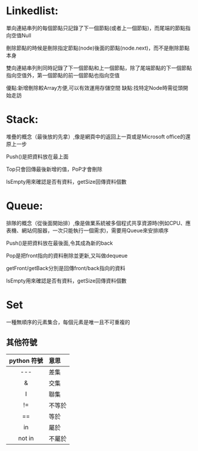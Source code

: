# Linkedlist:

單向連結串列的每個節點只記錄了下一個節點(或者上一個節點)，而尾端的節點指向空值Null

刪除節點的時候是刪除指定節點(node)後面的節點(node.next)，而不是刪除節點本身

雙向連結串列則同時記錄了下一個節點和上一個節點，除了尾端節點的下一個節點指向空值外，第一個節點的前一個節點也指向空值

優點:新增刪除較Array方便,可以有效運用存儲空間
缺點:找特定Node時需從頭開始走訪


# Stack:

堆疊的概念（最後放的先拿）,像是網頁中的返回上一頁或是Microsoft office的還原上一步

Push()是把資料放在最上面

Top只會回傳最後新增的值，PoP才會刪除

IsEmpty用來確認是否有資料，getSize回傳資料個數

# Queue:

排隊的概念（從後面開始排）,像是做業系統被多個程式共享資源時(例如CPU、應表機、網站伺服器，一次只能執行一個需求)，需要用Queue來安排順序

Push()是把資料放在最後面,令其成為新的back

Pop是把front指向的資料刪除並更新,又叫做dequeue

getFront/getBack分別是回傳front/back指向的資料

IsEmpty用來確認是否有資料，getSize回傳資料個數

# Set
一種無順序的元素集合，每個元素是唯一且不可重複的

## 其他符號
|python 符號|意思|
|:-:|:-|
|---|差集|
|&|交集|
|I|聯集|
|!=|不等於|
|==|等於|
|in|屬於|
|not in|不屬於|

